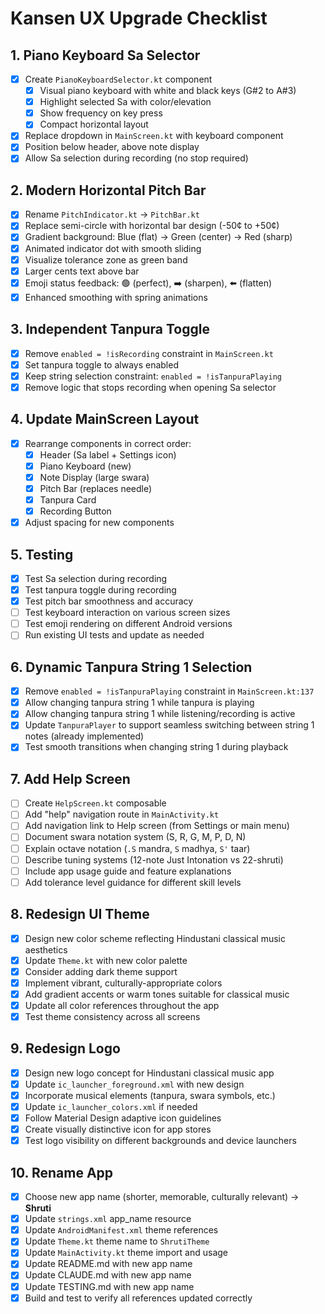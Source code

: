 # Kansen UX Upgrade Checklist

## 1. Piano Keyboard Sa Selector
- [x] Create `PianoKeyboardSelector.kt` component
  - [x] Visual piano keyboard with white and black keys (G#2 to A#3)
  - [x] Highlight selected Sa with color/elevation
  - [x] Show frequency on key press
  - [x] Compact horizontal layout
- [x] Replace dropdown in `MainScreen.kt` with keyboard component
- [x] Position below header, above note display
- [x] Allow Sa selection during recording (no stop required)

## 2. Modern Horizontal Pitch Bar
- [x] Rename `PitchIndicator.kt` → `PitchBar.kt`
- [x] Replace semi-circle with horizontal bar design (-50¢ to +50¢)
- [x] Gradient background: Blue (flat) → Green (center) → Red (sharp)
- [x] Animated indicator dot with smooth sliding
- [x] Visualize tolerance zone as green band
- [x] Larger cents text above bar
- [x] Emoji status feedback: 🟢 (perfect), ➡️ (sharpen), ⬅️ (flatten)
- [x] Enhanced smoothing with spring animations

## 3. Independent Tanpura Toggle
- [x] Remove `enabled = !isRecording` constraint in `MainScreen.kt`
- [x] Set tanpura toggle to always enabled
- [x] Keep string selection constraint: `enabled = !isTanpuraPlaying`
- [x] Remove logic that stops recording when opening Sa selector

## 4. Update MainScreen Layout
- [x] Rearrange components in correct order:
  - [x] Header (Sa label + Settings icon)
  - [x] Piano Keyboard (new)
  - [x] Note Display (large swara)
  - [x] Pitch Bar (replaces needle)
  - [x] Tanpura Card
  - [x] Recording Button
- [x] Adjust spacing for new components

## 5. Testing
- [x] Test Sa selection during recording
- [x] Test tanpura toggle during recording
- [x] Test pitch bar smoothness and accuracy
- [ ] Test keyboard interaction on various screen sizes
- [ ] Test emoji rendering on different Android versions
- [ ] Run existing UI tests and update as needed

## 6. Dynamic Tanpura String 1 Selection
- [x] Remove `enabled = !isTanpuraPlaying` constraint in `MainScreen.kt:137`
- [x] Allow changing tanpura string 1 while tanpura is playing
- [x] Allow changing tanpura string 1 while listening/recording is active
- [x] Update `TanpuraPlayer` to support seamless switching between string 1 notes (already implemented)
- [x] Test smooth transitions when changing string 1 during playback

## 7. Add Help Screen
- [ ] Create `HelpScreen.kt` composable
- [ ] Add "help" navigation route in `MainActivity.kt`
- [ ] Add navigation link to Help screen (from Settings or main menu)
- [ ] Document swara notation system (S, R, G, M, P, D, N)
- [ ] Explain octave notation (`.S` mandra, `S` madhya, `S'` taar)
- [ ] Describe tuning systems (12-note Just Intonation vs 22-shruti)
- [ ] Include app usage guide and feature explanations
- [ ] Add tolerance level guidance for different skill levels

## 8. Redesign UI Theme
- [x] Design new color scheme reflecting Hindustani classical music aesthetics
- [x] Update `Theme.kt` with new color palette
- [x] Consider adding dark theme support
- [x] Implement vibrant, culturally-appropriate colors
- [x] Add gradient accents or warm tones suitable for classical music
- [x] Update all color references throughout the app
- [x] Test theme consistency across all screens

## 9. Redesign Logo
- [x] Design new logo concept for Hindustani classical music app
- [x] Update `ic_launcher_foreground.xml` with new design
- [x] Incorporate musical elements (tanpura, swara symbols, etc.)
- [x] Update `ic_launcher_colors.xml` if needed
- [x] Follow Material Design adaptive icon guidelines
- [x] Create visually distinctive icon for app stores
- [x] Test logo visibility on different backgrounds and device launchers

## 10. Rename App
- [x] Choose new app name (shorter, memorable, culturally relevant) → **Shruti**
- [x] Update `strings.xml` app_name resource
- [x] Update `AndroidManifest.xml` theme references
- [x] Update `Theme.kt` theme name to `ShrutiTheme`
- [x] Update `MainActivity.kt` theme import and usage
- [x] Update README.md with new app name
- [x] Update CLAUDE.md with new app name
- [x] Update TESTING.md with new app name
- [x] Build and test to verify all references updated correctly
